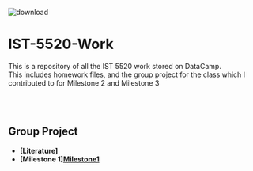 ![download](https://user-images.githubusercontent.com/91383782/211230407-dcc1898c-80e2-4969-81b4-36d3813c05e8.jpg)


# IST-5520-Work
This is a repository of all the IST 5520 work stored on DataCamp. <br/>
This includes homework files, and the group project for the class which I contributed to for Milestone 2 and Milestone 3<br/>

<br/><br/>

## Group Project
- __[Literature]__
- __[Milestone 1][Milestone1](https://github.com/ajc3xc/IST-5520-Work/tree/main/Group-Project/Milestone1)__
